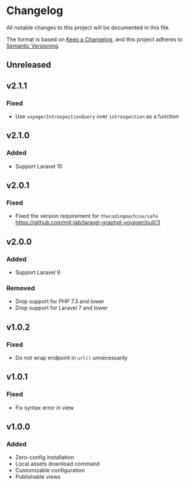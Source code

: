 # Changelog

All notable changes to this project will be documented in this file.

The format is based on [Keep a Changelog](https://keepachangelog.com/en/1.0.0),
and this project adheres to [Semantic Versioning](https://semver.org/spec/v2.0.0.html).

## Unreleased

## v2.1.1

### Fixed

- Use `voyagerIntrospectionQuery` over `introspection` as a function

## v2.1.0

### Added

- Support Laravel 10

## v2.0.1

### Fixed

- Fixed the version requirement for `thecodingmachine/safe` https://github.com/mll-lab/laravel-graphql-voyager/pull/3

## v2.0.0

### Added

- Support Laravel 9

### Removed

- Drop support for PHP 7.3 and lower
- Drop support for Laravel 7 and lower

## v1.0.2

### Fixed

- Do not wrap endpoint in `url()` unnecessarily

## v1.0.1

### Fixed

- Fix syntax error in view

## v1.0.0

### Added

- Zero-config installation
- Local assets download command
- Customizable configuration
- Publishable views
